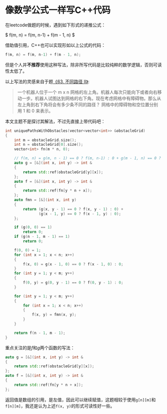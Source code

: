 # 像数学公式一样写C++代码


在leetcode做题的时候，遇到如下形式的递推公式：

<!--more-->

$
f(m, n) = f(m, n-1) + f(m - 1, n)
$

借助值引用，C++也可以实现形如以上公式的代码：

```C++
f(m, n) = f(m, n-1) + f(m - 1, n);
```

但是个人并**不推荐**使用这种写法，除非所写代码是比较纯粹的数学逻辑，否则可读性太低了。

以上写法的灵感来自于题[《63. 不同路径 II》](https://leetcode.cn/problems/unique-paths-ii/):

> 一个机器人位于一个 m x n 网格的左上角。机器人每次只能向下或者向右移动一步。机器人试图达到网格的右下角。现在考虑网格中有障碍物。那么从左上角到右下角将会有多少条不同的路径？ 网格中的障碍物和空位置分别用 1 和 0 来表示。

本文主题不是探讨其解法，不过先直接上带代码吧：
```C++
int uniquePathsWithObstacles(vector<vector<int>> &obstacleGrid)
{
    int m = obstacleGrid.size();
    int n = obstacleGrid[0].size();
    vector<int> fn(m * n, 0);

    // f(m, n) = g(m, n - 1) == 0 ? f(m, n-1) : 0 + g(m - 1, n) == 0 ? f(m - 1, n) : 0;
    auto g = [&](int x, int y) -> int &
    {
        return std::ref(obstacleGrid[y][x]);
    };
    auto f = [&](int x, int y) -> int &
    {
        return std::ref(fn[y * n + x]);
    };
    auto fmn = [&](int x, int y)
    {
        return (g(x, y - 1) == 0 ? f(x, y - 1) : 0) +
               (g(x - 1, y) == 0 ? f(x - 1, y) : 0);
    };

    if (g(0, 0) == 1)
        return 0;
    if (g(n - 1, m - 1) == 1)
        return 0;

    f(0, 0) = 1;
    for (int x = 1; x < n; x++)
    {
        f(x, 0) = g(x - 1, 0) == 0 ? f(x - 1, 0) : 0;
    }
    for (int y = 1; y < m; y++)
    {
        f(0, y) = g(0, y - 1) == 0 ? f(0, y - 1) : 0;
    }

    for (int y = 1; y < m; y++)
    {
        for (int x = 1; x < n; x++)
        {
            f(x, y) = fmn(x, y);
        }
    }

    return f(n - 1, m - 1);
}
```

重点关注的是$f$和$g$两个函数的写法：
```C++
auto g = [&](int x, int y) -> int &
{
    return std::ref(obstacleGrid[y][x]);
};
auto f = [&](int x, int y) -> int &
{
    return std::ref(fn[y * n + x]);
};
```

返回值是数组的引用，是左值，因此可以继续赋值，这题相较于使用`g[n][m]`和`f[n][m]`，我还是认为上述`f(x, y)`的形式可读性好一些。

